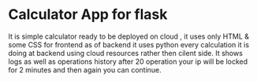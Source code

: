 # Calculator App for flask
It is simple calculator ready to be deployed on cloud , it uses only HTML & some CSS for frontend as of backend it uses python every calculation it is doing at backend using cloud resources rather then cilent side. It shows logs as well as operations history after 20 operation your ip will be locked for 2 minutes and then again you can continue.
